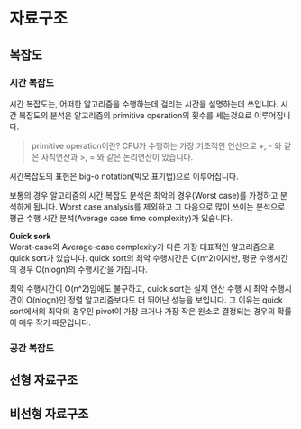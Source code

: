 # 자료구조
## 복잡도
### 시간 복잡도
시간 복잡도는, 어떠한 알고리즘을 수행하는데 걸리는 시간을 설명하는데 쓰입니다. 시간 복잡도의 분석은 알고리즘의 primitive operation의 횟수를 세는것으로 이루어집니다.
>primitive operation이란? CPU가 수행하는 가장 기초적인 연산으로 +, - 와 같은 사칙연산과 >, = 와 같은 논리연산이 있습니다.

시간복잡도의 표현은 big-o notation(빅오 표기법)으로 이루어집니다. 

보통의 경우 알고리즘의 시간 복잡도 분석은 최악의 경우(Worst case)를 가정하고 분석하게 됩니다. Worst case analysis를 제외하고 그 다음으로 많이 쓰이는 분석으로 평균 수행 시간 분석(Average case time complexity)가 있습니다. 

**Quick sork**  
Worst-case와 Average-case complexity가 다른 가장 대표적인 알고리즘으로 quick sort가 있습니다. quick sort의 최악 수행시간은 O(n^2)이지만, 평균 수행시간의 경우 O(nlogn)의 수행시간을 가집니다.

최악 수행시간이 O(n^2)임에도 불구하고, quick sort는 실제 연산 수행 시 최악 수행시간이 O(nlogn)인 정렬 알고리즘보다도 더 뛰어난 성능을 보입니다. 그 이유는 quick sort에서의 최악의 경우인 pivot이 가장 크거나 가장 작은 원소로 결정되는 경우의 확률이 매우 작기 때문입니다.

### 공간 복잡도


## 선형 자료구조

## 비선형 자료구조
